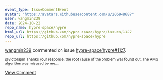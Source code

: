 ```yaml
---
event_type: IssueCommentEvent
avatar: "https://avatars.githubusercontent.com/u/20694868?"
user: wangmin239
date: 2024-10-22
repo_name: hypre-space/hypre
html_url: https://github.com/hypre-space/hypre/issues/1127
repo_url: https://github.com/hypre-space/hypre
---
```


<a href='https://github.com/wangmin239' target='_blank'>wangmin239</a> commented on issue <a href='https://github.com/hypre-space/hypre/issues/1127' target='_blank'>hypre-space/hypre#1127</a>.

<small>@victorapm Thanks your response, the root cause of the problem was found out. The AMG algorithm was misused by me....</small>

<a href='https://github.com/hypre-space/hypre/issues/1127' target='_blank'>View Comment</a>
